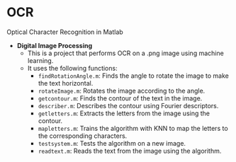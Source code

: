 # OCR
Optical Character Recognition in Matlab

- **Digital Image Processing**
    - This is a project that performs OCR on a .png image using machine learning.
    - It uses the following functions:
        - `findRotationAngle.m`: Finds the angle to rotate the image to make the text horizontal.
        - `rotateImage.m`: Rotates the image according to the angle.
        - `getcontour.m`: Finds the contour of the text in the image.
        - `describer.m`: Describes the contour using Fourier descriptors.
        - `getletters.m`: Extracts the letters from the image using the contour.
        - `mapletters.m`: Trains the algorithm with KNN to map the letters to the corresponding characters.
        - `testsystem.m`: Tests the algorithm on a new image.
        - `readtext.m`: Reads the text from the image using the algorithm.
